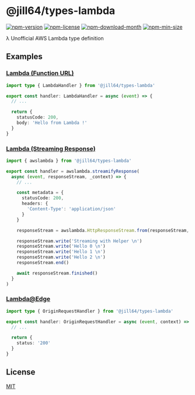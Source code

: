 <!----- BEGIN GHOST DOCS HEADER ----->

# @jill64/types-lambda

<!----- BEGIN GHOST DOCS BADGES ----->

<a href="https://npmjs.com/package/@jill64/types-lambda"><img src="https://img.shields.io/npm/v/@jill64/types-lambda" alt="npm-version" /></a> <a href="https://npmjs.com/package/@jill64/types-lambda"><img src="https://img.shields.io/npm/l/@jill64/types-lambda" alt="npm-license" /></a> <a href="https://npmjs.com/package/@jill64/types-lambda"><img src="https://img.shields.io/npm/dm/@jill64/types-lambda" alt="npm-download-month" /></a> <a href="https://npmjs.com/package/@jill64/types-lambda"><img src="https://img.shields.io/bundlephobia/min/@jill64/types-lambda" alt="npm-min-size" /></a>

<!----- END GHOST DOCS BADGES ----->

λ Unofficial AWS Lambda type definition

<!----- END GHOST DOCS HEADER ----->

## Examples

### [Lambda (Function URL)](./types/lambda/LambdaHandler.ts)

```ts
import type { LambdaHandler } from '@jill64/types-lambda'

export const handler: LambdaHandler = async (event) => {
  // ...

  return {
    statusCode: 200,
    body: 'Hello from Lambda !'
  }
}
```

### [Lambda (Streaming Response)](./types/streaming/awslambda.ts)

```ts
import { awslambda } from '@jill64/types-lambda'

export const handler = awslambda.streamifyResponse(
  async (event, responseStream, _context) => {
    // ...

    const metadata = {
      statusCode: 200,
      headers: {
        'Content-Type': 'application/json'
      }
    }

    responseStream = awslambda.HttpResponseStream.from(responseStream, metadata)

    responseStream.write('Streaming with Helper \n')
    responseStream.write('Hello 0 \n')
    responseStream.write('Hello 1 \n')
    responseStream.write('Hello 2 \n')
    responseStream.end()

    await responseStream.finished()
  }
)
```

### [Lambda@Edge](./types/edge/index.ts)

```ts
import type { OriginRequestHandler } from '@jill64/types-lambda'

export const handler: OriginRequestHandler = async (event, context) => {
  // ...

  return {
    status: '200'
  }
}
```

<!----- BEGIN GHOST DOCS FOOTER ----->

## License

[MIT](LICENSE)

<!----- END GHOST DOCS FOOTER ----->
